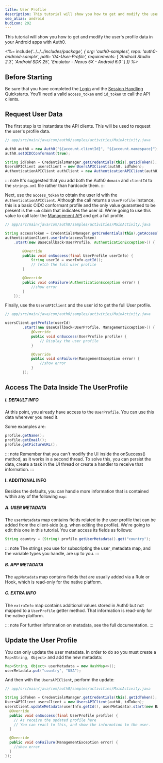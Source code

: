 ```yaml
---
title: User Profile
description: This tutorial will show you how to get and modify the user's profile data.
seo_alias: android
budicon: 292
---
```


This tutorial will show you how to get and modify the user's profile data in your Android apps with Auth0.

<%= include('../../../_includes/_package', {
  org: 'auth0-samples',
  repo: 'auth0-android-sample',
  path: '04-User-Profile',
  requirements: [
    'Android Studio 2.3',
    'Android SDK 25',
    'Emulator - Nexus 5X - Android 6.0'
  ]
}) %>__

## Before Starting

Be sure that you have completed the [Login](/quickstart/native/android/00-login) and the [Session Handling](/quickstart/native/android/03-session-handling) Quickstarts. You'll need a valid `access_token` and `id_token` to call the API clients.

## Request User Data

The first step is to instantiate the API clients. This will be used to request the user's profile data.

```java
// app/src/main/java/com/auth0/samples/activities/MainActivity.java

Auth0 auth0 = new Auth0("${account.clientId}", "${account.namespace}");
auth0.setOIDCConformant(true);

String idToken = CredentialsManager.getCredentials(this).getIdToken();
UsersAPIClient usersClient = new UsersAPIClient(auth0, idToken);
AuthenticationAPIClient authClient = new AuthenticationAPIClient(auth0);
```

::: note
It's suggested that you add both the Auth0 `domain` and `clientId` to the `strings.xml` file rather than hardcode them.
:::

Next, use the `access_token` to obtain the user id with the `AuthenticationAPIClient`. Although the call returns a `UserProfile` instance, this is a basic OIDC conformant profile and the only value guaranteed to be present is the `sub` claim that indicates the user id. We're going to use this value to call later the [Management API](https://auth0.com/docs/api/management/v2#!/Users) and get a full profile.


```java
// app/src/main/java/com/auth0/samples/activities/MainActivity.java

String accessToken = CredentialsManager.getCredentials(this).getAccessToken();
authenticationClient.userInfo(accessToken)
    .start(new BaseCallback<UserProfile, AuthenticationException>() {

        @Override
        public void onSuccess(final UserProfile userInfo) {
            String userId = userInfo.getId();
            // fetch the full user profile
        }

        @Override
        public void onFailure(AuthenticationException error) {
            //show error
        }
    });
```

Finally, use the `UsersAPIClient` and the user id to get the full User profile.

```java
// app/src/main/java/com/auth0/samples/activities/MainActivity.java

usersClient.getProfile(userId)
        .start(new BaseCallback<UserProfile, ManagementException>() {
            @Override
            public void onSuccess(UserProfile profile) {
                // Display the user profile
            }

            @Override
            public void onFailure(ManagementException error) {
                //show error
            }
        });
```


## Access The Data Inside The UserProfile

##### I. DEFAULT INFO

At this point, you already have access to the `UserProfile`.
You can use this data wherever you need it.

Some examples are:

```java
profile.getName();
profile.getEmail();
profile.getPictureURL();
```

::: note
Remember that you can't modify the UI inside the onSuccess() method, as it works in a second thread. To solve this, you can persist the data, create a task in the UI thread or create a handler to receive that information.
:::

#### I. ADDITIONAL INFO

Besides the defaults, you can handle more information that is contained within any of the following `map`:

##### A. USER METADATA

The `userMetadata` map contains fields related to the user profile that can be added from the client-side (e.g. when editing the profile). We're going to edit this one in this tutorial. You can access its fields as follows:

```java
String country = (String) profile.getUserMetadata().get("country");
```

::: note
The strings you use for subscripting the user_metadata map, and the variable types you handle, are up to you.
:::

##### B. APP METADATA

The `appMetadata` map contains fields that are usually added via a Rule or Hook, which is read-only for the native platform.

##### C. EXTRA INFO

The `extraInfo` map contains additional values stored in Auth0 but not mapped to a `UserProfile` getter method. That information is read-only for the native platform.

::: note
For further information on metadata, see the full documentation.
:::

## Update the User Profile

You can only update the user metadata. In order to do so you must create a `Map<String, Object>` and add the new metadata:

```java
Map<String, Object> userMetadata = new HashMap<>();
userMetadata.put("country", "USA");
```

And then with the `UsersAPIClient`, perform the update:

```java
// app/src/main/java/com/auth0/samples/activities/MainActivity.java

String idToken = CredentialsManager.getCredentials(this).getIdToken();
UsersAPIClient usersClient = new UsersAPIClient(auth0, idToken);
usersClient.updateMetadata(userInfo.getId(), userMetadata).start(new BaseCallback<UserProfile, ManagementException>() {
  @Override
  public void onSuccess(final UserProfile profile) {
    // As receive the updated profile here
    // You can react to this, and show the information to the user.
  }

  @Override
  public void onFailure(ManagementException error) {
    //show error
  }
});
```

